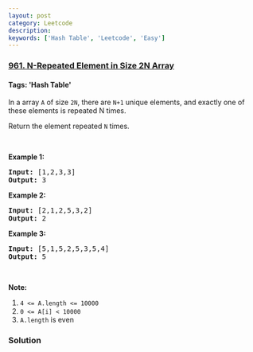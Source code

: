 ```yaml
---
layout: post
category: Leetcode
description: 
keywords: ['Hash Table', 'Leetcode', 'Easy']
---
```

### [961. N-Repeated Element in Size 2N Array](https://leetcode.com/problems/n-repeated-element-in-size-2n-array)

#### Tags: 'Hash Table'

<div class="content__u3I1 question-content__JfgR"><div><p>In a array <code>A</code> of size <code>2N</code>, there are <code>N+1</code> unique elements, and exactly one of these elements is repeated N times.</p>
<p>Return the element repeated <code>N</code> times.</p>
<p> </p>
<ol>
</ol>
<div>
<p><strong>Example 1:</strong></p>
<pre><strong>Input: </strong><span id="example-input-1-1">[1,2,3,3]</span>
<strong>Output: </strong><span id="example-output-1">3</span>
</pre>
<div>
<p><strong>Example 2:</strong></p>
<pre><strong>Input: </strong><span id="example-input-2-1">[2,1,2,5,3,2]</span>
<strong>Output: </strong><span id="example-output-2">2</span>
</pre>
<div>
<p><strong>Example 3:</strong></p>
<pre><strong>Input: </strong><span id="example-input-3-1">[5,1,5,2,5,3,5,4]</span>
<strong>Output: </strong><span id="example-output-3">5</span>
</pre>
<p> </p>
<p><strong>Note:</strong></p>
<ol>
<li><code>4 &lt;= A.length &lt;= 10000</code></li>
<li><code>0 &lt;= A[i] &lt; 10000</code></li>
<li><code>A.length</code> is even</li>
</ol>
</div>
</div>
</div>
</div></div>

### Solution
